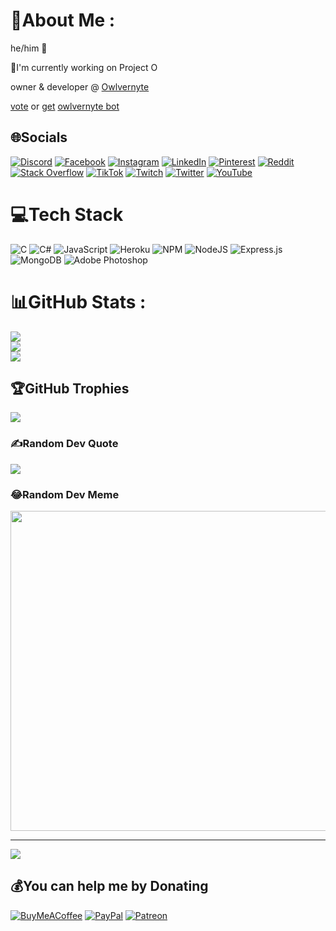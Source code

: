 # 💫About Me :
he/him 🦉

🦉I'm currently working on Project O

owner & developer @ [Owlvernyte](https://discord.io/owlvernyte+)

[vote](https://top.gg/bot/853623967180259369/vote) or [get](https://top.gg/bot/853623967180259369/invite) [owlvernyte bot](https://j2c.cc/owlvernyte-bot)

## 🌐Socials
[![Discord](https://img.shields.io/badge/Discord-%237289DA.svg?logo=discord&logoColor=white)](htttps://discord.gg/https://discord.io/owlvernyte) [![Facebook](https://img.shields.io/badge/Facebook-%231877F2.svg?logo=Facebook&logoColor=white)](https://facebook.com/fiezt.1492) [![Instagram](https://img.shields.io/badge/Instagram-%23E4405F.svg?logo=Instagram&logoColor=white)](https://instagram.com/fiezt.1492) [![LinkedIn](https://img.shields.io/badge/LinkedIn-%230077B5.svg?logo=linkedin&logoColor=white)](https://linkedin.com/in/fiezt) [![Pinterest](https://img.shields.io/badge/Pinterest-%23E60023.svg?logo=Pinterest&logoColor=white)](https://pinterest.com/fieztazica) [![Reddit](https://img.shields.io/badge/Reddit-%23FF4500.svg?logo=Reddit&logoColor=white)](https://reddit.com/user/fiezt) [![Stack Overflow](https://img.shields.io/badge/-Stackoverflow-FE7A16?logo=stack-overflow&logoColor=white)](https://stackoverflow.com/users/14660191) [![TikTok](https://img.shields.io/badge/TikTok-%23000000.svg?logo=TikTok&logoColor=white)](https://tiktok.com/@fiezt) [![Twitch](https://img.shields.io/badge/Twitch-%239146FF.svg?logo=Twitch&logoColor=white)](https://twitch.tv/fiezt1492) [![Twitter](https://img.shields.io/badge/Twitter-%231DA1F2.svg?logo=Twitter&logoColor=white)](https://twitter.com/fiezt1492) [![YouTube](https://img.shields.io/badge/YouTube-%23FF0000.svg?logo=YouTube&logoColor=white)](https://youtube.com/c/Fiezt) 

# 💻Tech Stack
![C](https://img.shields.io/badge/c-%2300599C.svg?style=for-the-badge&logo=c&logoColor=white) ![C#](https://img.shields.io/badge/c%23-%23239120.svg?style=for-the-badge&logo=c-sharp&logoColor=white) ![JavaScript](https://img.shields.io/badge/javascript-%23323330.svg?style=for-the-badge&logo=javascript&logoColor=%23F7DF1E) ![Heroku](https://img.shields.io/badge/heroku-%23430098.svg?style=for-the-badge&logo=heroku&logoColor=white) ![NPM](https://img.shields.io/badge/NPM-%23000000.svg?style=for-the-badge&logo=npm&logoColor=white) ![NodeJS](https://img.shields.io/badge/node.js-6DA55F?style=for-the-badge&logo=node.js&logoColor=white) ![Express.js](https://img.shields.io/badge/express.js-%23404d59.svg?style=for-the-badge&logo=express&logoColor=%2361DAFB) ![MongoDB](https://img.shields.io/badge/MongoDB-%234ea94b.svg?style=for-the-badge&logo=mongodb&logoColor=white) ![Adobe Photoshop](https://img.shields.io/badge/adobephotoshop-%2331A8FF.svg?style=for-the-badge&logo=adobephotoshop&logoColor=white)
# 📊GitHub Stats :
![](https://github-readme-stats.vercel.app/api?username=fiezt1492&theme=nightowl&hide_border=true&include_all_commits=false&count_private=false)<br/>
![](https://github-readme-streak-stats.herokuapp.com/?user=fiezt1492&theme=nightowl&hide_border=true)<br/>
![](https://github-readme-stats.vercel.app/api/top-langs/?username=fiezt1492&theme=nightowl&hide_border=true&include_all_commits=false&count_private=false&layout=compact)

## 🏆GitHub Trophies
![](https://github-profile-trophy.vercel.app/?username=fiezt1492&theme=discord&no-frame=true&no-bg=false&margin-w=4)

### ✍️Random Dev Quote
![](https://quotes-github-readme.vercel.app/api?type=vetical&theme=tokyonight)

### 😂Random Dev Meme
<img src="https://random-memer.herokuapp.com/" width="512px"/>

---
![](https://komarev.com/ghpvc/?username=fiezt1492&label=Visitors+Count&color=brightgreen)

  ## 💰You can help me by Donating
  [![BuyMeACoffee](https://img.shields.io/badge/Buy%20Me%20a%20Coffee-ffdd00?style=for-the-badge&logo=buy-me-a-coffee&logoColor=black)](https://buymeacoffee.com/fiezt) [![PayPal](https://img.shields.io/badge/PayPal-00457C?style=for-the-badge&logo=paypal&logoColor=white)](https://paypal.me/fiezt) [![Patreon](https://img.shields.io/badge/Patreon-F96854?style=for-the-badge&logo=patreon&logoColor=white)](https://patreon.com/fiezt) 

  <!-- Proudly created with GPRM ( https://gprm.itsvg.in ) -->
  
